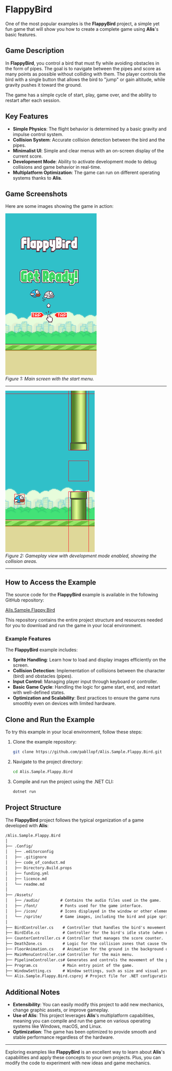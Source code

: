 # FlappyBird

One of the most popular examples is the **FlappyBird** project, a simple yet fun game that will show you how to create a complete game using **Alis**'s basic features.

## Game Description

In **FlappyBird**, you control a bird that must fly while avoiding obstacles in the form of pipes. The goal is to navigate between the pipes and score as many points as possible without colliding with them. The player controls the bird with a single button that allows the bird to "jump" or gain altitude, while gravity pushes it toward the ground.

The game has a simple cycle of start, play, game over, and the ability to restart after each session.

## Key Features

- **Simple Physics**: The flight behavior is determined by a basic gravity and impulse control system.
- **Collision System**: Accurate collision detection between the bird and the pipes.
- **Minimalist UI**: Simple and clear menus with an on-screen display of the current score.
- **Development Mode**: Ability to activate development mode to debug collisions and game behavior in real-time.
- **Multiplatform Optimization**: The game can run on different operating systems thanks to **Alis**.

## Game Screenshots

Here are some images showing the game in action:

![Screenshot 1](https://raw.githubusercontent.com/pabllopf/Alis.Sample.Flappy.Bird/master/docs/screenshots/Menu_FlappyBird.png)  
*Figure 1: Main screen with the start menu.*

---

![Screenshot 2](https://raw.githubusercontent.com/pabllopf/Alis.Sample.Flappy.Bird/master/docs/screenshots/Game_FlappyBird.png)  
*Figure 2: Gameplay view with development mode enabled, showing the collision areas.*

---

## How to Access the Example

The source code for the **FlappyBird** example is available in the following GitHub repository:

[Alis.Sample.Flappy.Bird](https://github.com/pabllopf/Alis.Sample.Flappy.Bird)

This repository contains the entire project structure and resources needed for you to download and run the game in your local environment.

### Example Features

The **FlappyBird** example includes:

- **Sprite Handling**: Learn how to load and display images efficiently on the screen.
- **Collision Detection**: Implementation of collisions between the character (bird) and obstacles (pipes).
- **Input Control**: Managing player input through keyboard or controller.
- **Basic Game Cycle**: Handling the logic for game start, end, and restart with well-defined states.
- **Optimization and Scalability**: Best practices to ensure the game runs smoothly even on devices with limited hardware.

## Clone and Run the Example

To try this example in your local environment, follow these steps:

1. Clone the example repository:

    ```bash
    git clone https://github.com/pabllopf/Alis.Sample.Flappy.Bird.git
    ```

2. Navigate to the project directory:

    ```bash
    cd Alis.Sample.Flappy.Bird
    ```

3. Compile and run the project using the .NET CLI:

    ```bash
    dotnet run
    ```

## Project Structure

The **FlappyBird** project follows the typical organization of a game developed with **Alis**:


```markdown
/Alis.Sample.Flappy.Bird
│
├── .Config/
│   ├── .editorconfig
│   ├── .gitignore
│   ├── code_of_conduct.md
│   ├── Directory.Build.props
│   ├── funding.yml
│   ├── licence.md
│   └── readme.md
│
├── /Assets/
│   ├── /audio/         # Contains the audio files used in the game.
│   ├── /font/          # Fonts used for the game interface.
│   ├── /icon/          # Icons displayed in the window or other elements.
│   └── /sprite/        # Game images, including the bird and pipe sprites.
│
├── BirdController.cs    # Controller that handles the bird's movement and physics.
├── BirdIdle.cs          # Controller for the bird's idle state (when not flying).
├── CounterController.cs # Controller that manages the score counter.
├── DeathZone.cs         # Logic for the collision zones that cause the player’s death.
├── FloorAnimation.cs    # Animation for the ground in the background of the game.
├── MainMenuController.cs# Controller for the main menu.
├── PipelineController.cs# Generates and controls the movement of the pipes.
├── Program.cs           # Main entry point of the game.
├── WindowSetting.cs     # Window settings, such as size and visual properties.
└── Alis.Sample.Flappy.Bird.csproj # Project file for .NET configuration.

```

## Additional Notes

- **Extensibility**: You can easily modify this project to add new mechanics, change graphic assets, or improve gameplay.
- **Use of Alis**: This project leverages **Alis**'s multiplatform capabilities, meaning you can compile and run the game on various operating systems like Windows, macOS, and Linux.
- **Optimization**: The game has been optimized to provide smooth and stable performance regardless of the hardware.

---

Exploring examples like **FlappyBird** is an excellent way to learn about **Alis**'s capabilities and apply these concepts to your own projects. Plus, you can modify the code to experiment with new ideas and game mechanics.